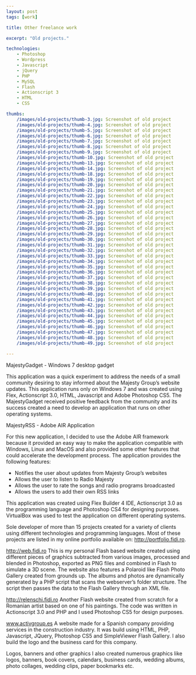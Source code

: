 ```yaml
---
layout: post
tags: [work]

title: Other freelance work

excerpt: "Old projects."

technologies:
    - Photoshop
    - Wordpress
    - Javascript
    - jQuery
    - PHP
    - MySQL
    - Flash
    - Actionscript 3
    - HTML
    - CSS

thumbs:
    /images/old-projects/thumb-3.jpg: Screenshot of old project
    /images/old-projects/thumb-4.jpg: Screenshot of old project
    /images/old-projects/thumb-5.jpg: Screenshot of old project
    /images/old-projects/thumb-6.jpg: Screenshot of old project
    /images/old-projects/thumb-7.jpg: Screenshot of old project
    /images/old-projects/thumb-8.jpg: Screenshot of old project
    /images/old-projects/thumb-9.jpg: Screenshot of old project
    /images/old-projects/thumb-10.jpg: Screenshot of old project
    /images/old-projects/thumb-13.jpg: Screenshot of old project
    /images/old-projects/thumb-14.jpg: Screenshot of old project
    /images/old-projects/thumb-18.jpg: Screenshot of old project
    /images/old-projects/thumb-19.jpg: Screenshot of old project
    /images/old-projects/thumb-20.jpg: Screenshot of old project
    /images/old-projects/thumb-21.jpg: Screenshot of old project
    /images/old-projects/thumb-22.jpg: Screenshot of old project
    /images/old-projects/thumb-23.jpg: Screenshot of old project
    /images/old-projects/thumb-24.jpg: Screenshot of old project
    /images/old-projects/thumb-25.jpg: Screenshot of old project
    /images/old-projects/thumb-26.jpg: Screenshot of old project
    /images/old-projects/thumb-27.jpg: Screenshot of old project
    /images/old-projects/thumb-28.jpg: Screenshot of old project
    /images/old-projects/thumb-29.jpg: Screenshot of old project
    /images/old-projects/thumb-30.jpg: Screenshot of old project
    /images/old-projects/thumb-31.jpg: Screenshot of old project
    /images/old-projects/thumb-32.jpg: Screenshot of old project
    /images/old-projects/thumb-33.jpg: Screenshot of old project
    /images/old-projects/thumb-34.jpg: Screenshot of old project
    /images/old-projects/thumb-35.jpg: Screenshot of old project
    /images/old-projects/thumb-36.jpg: Screenshot of old project
    /images/old-projects/thumb-37.jpg: Screenshot of old project
    /images/old-projects/thumb-38.jpg: Screenshot of old project
    /images/old-projects/thumb-39.jpg: Screenshot of old project
    /images/old-projects/thumb-40.jpg: Screenshot of old project
    /images/old-projects/thumb-41.jpg: Screenshot of old project
    /images/old-projects/thumb-42.jpg: Screenshot of old project
    /images/old-projects/thumb-43.jpg: Screenshot of old project
    /images/old-projects/thumb-44.jpg: Screenshot of old project
    /images/old-projects/thumb-45.jpg: Screenshot of old project
    /images/old-projects/thumb-46.jpg: Screenshot of old project
    /images/old-projects/thumb-47.jpg: Screenshot of old project
    /images/old-projects/thumb-48.jpg: Screenshot of old project
    /images/old-projects/thumb-49.jpg: Screenshot of old project

---
```


MajestyGadget - Windows 7 desktop gadget

This application was a quick experiment to address the needs of a small community desiring to stay informed about the Majesty Group’s website updates. This application runs only on Windows 7 and was created using Flex, Actionscript 3.0, HTML, Javascript and Adobe Photoshop CS5. The MajestyGadget received positive feedback from the community and its success created a need to develop an application that runs on other operating systems.

MajestyRSS - Adobe AIR Application

For this new application, I decided to use the Adobe AIR framework because it provided an easy way to make the application compatible with Windows, Linux and MacOS and also provided some other features that could accelerate the development process. The application provides the following features:

- Notifies the user about updates from Majesty Group’s websites
- Allows the user to listen to Radio Majesty
- Allows the user to rate the songs and radio programs broadcasted
- Allows the users to add their own RSS links

This application was created using Flex Builder 4 IDE, Actionscript 3.0 as the programming language and Photoshop CS4 for designing purposes. VirtualBox was used to test the application on different operating systems.

Sole developer of more than 15 projects created for a variety of clients using different technologies and programming languages. Most of these projects are listed in my online portfolio available on: http://portfolio.fidi.ro.

http://web.fidi.ro
This is my personal Flash based website created using different pieces of graphics subtracted from various images, processed and blended in Photoshop, exported as PNG files and combined in Flash to simulate a 3D scene. The website also features a Polaroid like Flash Photo Gallery created from grounds up. The albums and photos are dynamically generated by a PHP script that scans the webserver’s folder structure. The script then passes the data to the Flash Gallery through an XML file.

http://relenschi.fidi.ro
Another Flash website created from scratch for a Romanian artist based on one of his paintings. The code was written in Actionscript 3.0 and PHP and I used Photoshop CS5 for design purposes.

www.activgroup.es 
A website made for a Spanish company providing services in the construction industry. It was build using HTML, PHP, Javascript, JQuery, Photoshop CS5 and SimpleViewer Flash Gallery. I also build the logo and the business card for this company.

Logos, banners and other graphics
I also created numerous graphics like logos, banners, book covers, calendars, business cards, wedding albums, photo collages, wedding clips, paper bookmarks etc.